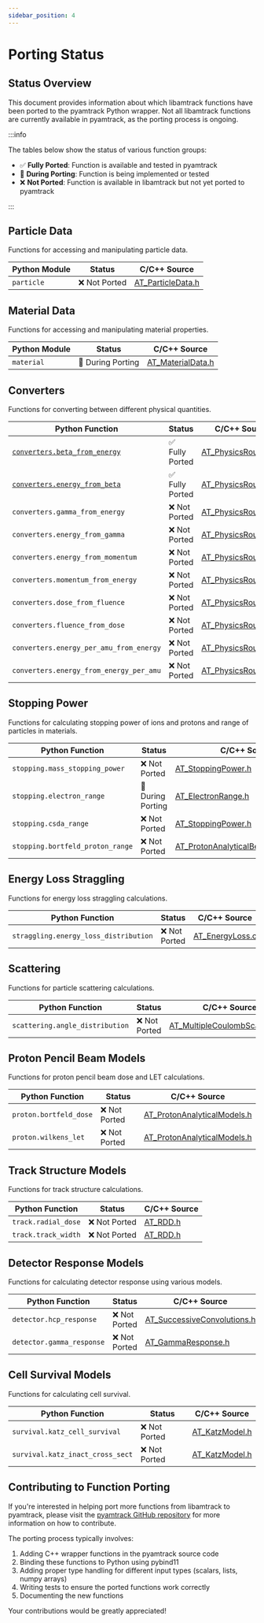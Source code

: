 ```yaml
---
sidebar_position: 4
---
```


# Porting Status

## Status Overview

This document provides information about which libamtrack functions have been ported to the pyamtrack Python wrapper. Not all libamtrack functions are currently available in pyamtrack, as the porting process is ongoing.

:::info

The tables below show the status of various function groups:
- ✅ **Fully Ported**: Function is available and tested in pyamtrack
- 🚧 **During Porting**: Function is being implemented or tested
- ❌ **Not Ported**: Function is available in libamtrack but not yet ported to pyamtrack

:::


## Particle Data

Functions for accessing and manipulating particle data.

| Python Module | Status | C/C++ Source |
|-----------------|--------|--------------|
| `particle` | ❌ Not Ported | [AT_ParticleData.h](https://github.com/libamtrack/library/blob/master/include/AT_DataParticle.h#L82) |

## Material Data

Functions for accessing and manipulating material properties.

| Python Module | Status | C/C++ Source |
|-----------------|--------|--------------|
| `material` | 🚧 During Porting | [AT_MaterialData.h](https://github.com/libamtrack/library/blob/master/include/AT_DataMaterial.h#L82) |


## Converters

Functions for converting between different physical quantities.

| Python Function | Status | C/C++ Source |
|-----------------|--------|--------------|
| [`converters.beta_from_energy`](API/converters.md#beta_from_energy) | ✅ Fully Ported | [AT_PhysicsRoutines.h](https://github.com/libamtrack/library/blob/master/include/AT_PhysicsRoutines.h#L68) |
| [`converters.energy_from_beta`](API/converters.md#energy_from_beta) | ✅ Fully Ported | [AT_PhysicsRoutines.h](https://github.com/libamtrack/library/blob/master/include/AT_PhysicsRoutines.h#L68) |
| `converters.gamma_from_energy` | ❌ Not Ported | [AT_PhysicsRoutines.h](https://github.com/libamtrack/library/blob/master/include/AT_PhysicsRoutines.h#L152) |
| `converters.energy_from_gamma` | ❌ Not Ported | [AT_PhysicsRoutines.h](https://github.com/libamtrack/library/blob/master/include/AT_PhysicsRoutines.h#L112) |
| `converters.energy_from_momentum` | ❌ Not Ported | [AT_PhysicsRoutines.h](https://github.com/libamtrack/library/blob/master/include/AT_PhysicsRoutines.h#L132) |
| `converters.momentum_from_energy` | ❌ Not Ported | [AT_PhysicsRoutines.h](https://github.com/libamtrack/library/blob/master/include/AT_PhysicsRoutines.h#L419) |
| `converters.dose_from_fluence` | ❌ Not Ported | [AT_PhysicsRoutines.h](https://github.com/libamtrack/library/blob/master/include/AT_PhysicsRoutines.h#L446) |
| `converters.fluence_from_dose` | ❌ Not Ported | [AT_PhysicsRoutines.h](https://github.com/libamtrack/library/blob/master/include/AT_PhysicsRoutines.h#L485) |
| `converters.energy_per_amu_from_energy` | ❌ Not Ported | [AT_PhysicsRoutines.h](https://github.com/libamtrack/library/blob/master/include/AT_PhysicsRoutines.h#L51) |
| `converters.energy_from_energy_per_amu` | ❌ Not Ported | [AT_PhysicsRoutines.h](https://github.com/libamtrack/library/blob/master/include/AT_PhysicsRoutines.h#L59) |

## Stopping Power

Functions for calculating stopping power of ions and protons and range of particles in materials.

| Python Function | Status | C/C++ Source |
|-----------------|--------|--------------|
| `stopping.mass_stopping_power` | ❌ Not Ported | [AT_StoppingPower.h](https://github.com/libamtrack/library/blob/master/include/AT_StoppingPower.h#L151) |
| `stopping.electron_range` | 🚧 During Porting | [AT_ElectronRange.h](https://github.com/libamtrack/library/blob/master/include/AT_ElectronRange.h#L230) |
| `stopping.csda_range` | ❌ Not Ported | [AT_StoppingPower.h](https://github.com/libamtrack/library/blob/master/include/AT_DataRange.h#L112) |
| `stopping.bortfeld_proton_range` | ❌ Not Ported | [AT_ProtonAnalyticalBeamParameters.h](https://github.com/libamtrack/library/blob/master/include/AT_ProtonAnalyticalBeamParameters.h#L90) |

## Energy Loss Straggling

Functions for energy loss straggling calculations.

| Python Function | Status | C/C++ Source |
|-----------------|--------|--------------|
| `straggling.energy_loss_distribution` | ❌ Not Ported | [AT_EnergyLoss.c](https://github.com/libamtrack/library/blob/master/src/AT_EnergyLoss.c#L362) |

## Scattering

Functions for particle scattering calculations.

| Python Function | Status | C/C++ Source |
|-----------------|--------|--------------|
| `scattering.angle_distribution` | ❌ Not Ported | [AT_MultipleCoulombScattering.h](https://github.com/libamtrack/library/blob/master/include/AT_MultipleCoulombScattering.h#L247) |

## Proton Pencil Beam Models

Functions for proton pencil beam dose and LET calculations.

| Python Function | Status | C/C++ Source |
|-----------------|--------|--------------|
| `proton.bortfeld_dose` | ❌ Not Ported | [AT_ProtonAnalyticalModels.h](https://github.com/libamtrack/library/blob/master/include/AT_ProtonAnalyticalModels.h#L63) |
| `proton.wilkens_let` | ❌ Not Ported | [AT_ProtonAnalyticalModels.h](https://github.com/libamtrack/library/blob/master/include/AT_ProtonAnalyticalModels.h#L106) |

## Track Structure Models

Functions for track structure calculations.

| Python Function | Status | C/C++ Source |
|-----------------|--------|--------------|
| `track.radial_dose` | ❌ Not Ported | [AT_RDD.h](https://github.com/libamtrack/library/blob/master/include/AT_RDD.h) |
| `track.track_width` | ❌ Not Ported | [AT_RDD.h](https://github.com/libamtrack/library/blob/master/include/AT_RDD.h) |

## Detector Response Models

Functions for calculating detector response using various models.

| Python Function | Status | C/C++ Source |
|-----------------|--------|--------------|
| `detector.hcp_response` | ❌ Not Ported | [AT_SuccessiveConvolutions.h](https://github.com/libamtrack/library/blob/master/include/AT_SuccessiveConvolutions.h) |
| `detector.gamma_response` | ❌ Not Ported | [AT_GammaResponse.h](https://github.com/libamtrack/library/blob/master/include/AT_GammaResponse.h) |

## Cell Survival Models

Functions for calculating cell survival.

| Python Function | Status | C/C++ Source |
|-----------------|--------|--------------|
| `survival.katz_cell_survival` | ❌ Not Ported | [AT_KatzModel.h](https://github.com/libamtrack/library/blob/master/include/AT_KatzModel.h#L154) |
| `survival.katz_inact_cross_sect` | ❌ Not Ported | [AT_KatzModel.h](https://github.com/libamtrack/library/blob/master/include/AT_KatzModel.h#L62) |


## Contributing to Function Porting

If you're interested in helping port more functions from libamtrack to pyamtrack, please visit the [pyamtrack GitHub repository](https://github.com/libamtrack/pyamtrack) for more information on how to contribute.

The porting process typically involves:
1. Adding C++ wrapper functions in the pyamtrack source code
2. Binding these functions to Python using pybind11
3. Adding proper type handling for different input types (scalars, lists, numpy arrays)
4. Writing tests to ensure the ported functions work correctly
5. Documenting the new functions

Your contributions would be greatly appreciated!
